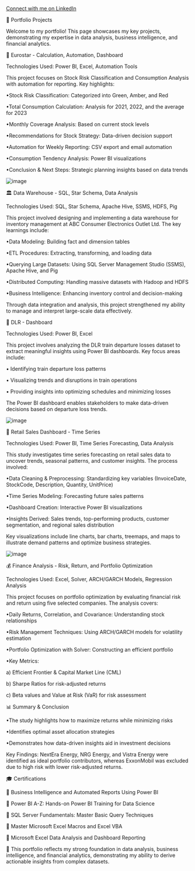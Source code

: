 [Connect with me on LinkedIn](https://www.linkedin.com/in/jain-niraj/)

📌 Portfolio Projects

Welcome to my portfolio! This page showcases my key projects, demonstrating my expertise in data analysis, business intelligence, and financial analytics.

🚄 Eurostar - Calculation, Automation, Dashboard

Technologies Used: Power BI, Excel, Automation Tools

This project focuses on Stock Risk Classification and Consumption Analysis with automation for reporting. Key highlights:

•Stock Risk Classification: Categorized into Green, Amber, and Red

•Total Consumption Calculation: Analysis for 2021, 2022, and the average for 2023

•Monthly Coverage Analysis: Based on current stock levels

•Recommendations for Stock Strategy: Data-driven decision support

•Automation for Weekly Reporting: CSV export and email automation

•Consumption Tendency Analysis: Power BI visualizations

•Conclusion & Next Steps: Strategic planning insights based on data trends

![image](https://github.com/user-attachments/assets/4270893b-c0af-4ba8-887d-dce7f42a5cd8)

🏛 Data Warehouse - SQL, Star Schema, Data Analysis

Technologies Used: SQL, Star Schema, Apache Hive, SSMS, HDFS, Pig

This project involved designing and implementing a data warehouse for inventory management at ABC Consumer Electronics Outlet Ltd. The key learnings include:

•Data Modeling: Building fact and dimension tables

•ETL Procedures: Extracting, transforming, and loading data

•Querying Large Datasets: Using SQL Server Management Studio (SSMS), Apache Hive, and Pig

•Distributed Computing: Handling massive datasets with Hadoop and HDFS

•Business Intelligence: Enhancing inventory control and decision-making

Through data integration and analysis, this project strengthened my ability to manage and interpret large-scale data effectively.

🚆 DLR - Dashboard

Technologies Used: Power BI, Excel

This project involves analyzing the DLR train departure losses dataset to extract meaningful insights using Power BI dashboards. Key focus areas include:

• Identifying train departure loss patterns

• Visualizing trends and disruptions in train operations

• Providing insights into optimizing schedules and minimizing losses

The Power BI dashboard enables stakeholders to make data-driven decisions based on departure loss trends.

![image](https://github.com/user-attachments/assets/381de626-c2be-431f-8218-7899f5f1cb1f)

🛒 Retail Sales Dashboard - Time Series

Technologies Used: Power BI, Time Series Forecasting, Data Analysis

This study investigates time series forecasting on retail sales data to uncover trends, seasonal patterns, and customer insights. The process involved:

•Data Cleaning & Preprocessing: Standardizing key variables (InvoiceDate, StockCode, Description, Quantity, UnitPrice)

•Time Series Modeling: Forecasting future sales patterns

•Dashboard Creation: Interactive Power BI visualizations

•Insights Derived: Sales trends, top-performing products, customer segmentation, and regional sales distribution

Key visualizations include line charts, bar charts, treemaps, and maps to illustrate demand patterns and optimize business strategies.

![image](https://github.com/user-attachments/assets/6e4536fc-1c88-4cdb-95a6-67364ef935f9)

💰 Finance Analysis - Risk, Return, and Portfolio Optimization

Technologies Used: Excel, Solver, ARCH/GARCH Models, Regression Analysis

This project focuses on portfolio optimization by evaluating financial risk and return using five selected companies. The analysis covers:

•Daily Returns, Correlation, and Covariance: Understanding stock relationships

•Risk Management Techniques: Using ARCH/GARCH models for volatility estimation

•Portfolio Optimization with Solver: Constructing an efficient portfolio

•Key Metrics:

a) Efficient Frontier & Capital Market Line (CML)

b) Sharpe Ratios for risk-adjusted returns

c) Beta values and Value at Risk (VaR) for risk assessment

📊 Summary & Conclusion

•The study highlights how to maximize returns while minimizing risks

•Identifies optimal asset allocation strategies

•Demonstrates how data-driven insights aid in investment decisions

Key Findings: NextEra Energy, NRG Energy, and Vistra Energy were identified as ideal portfolio contributors, whereas ExxonMobil was excluded due to high risk with lower risk-adjusted returns.

🎓 Certifications

📜 Business Intelligence and Automated Reports Using Power BI

📜 Power BI A-Z: Hands-on Power BI Training for Data Science

📜 SQL Server Fundamentals: Master Basic Query Techniques

📜 Master Microsoft Excel Macros and Excel VBA

📜 Microsoft Excel Data Analysis and Dashboard Reporting

🚀 This portfolio reflects my strong foundation in data analysis, business intelligence, and financial analytics, demonstrating my ability to derive actionable insights from complex datasets.

